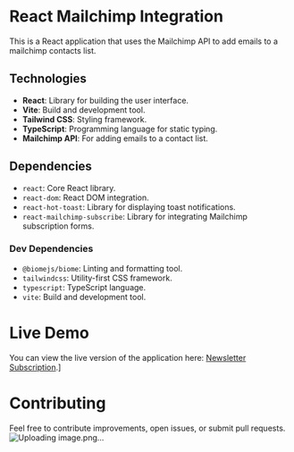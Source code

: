 # React Mailchimp Integration

This is a React application that uses the Mailchimp API to add emails to a mailchimp contacts list.


## Technologies

- **React**: Library for building the user interface.
- **Vite**: Build and development tool.
- **Tailwind CSS**: Styling framework.
- **TypeScript**: Programming language for static typing.
- **Mailchimp API**: For adding emails to a contact list.

## Dependencies

- `react`: Core React library.
- `react-dom`: React DOM integration.
- `react-hot-toast`: Library for displaying toast notifications.
- `react-mailchimp-subscribe`: Library for integrating Mailchimp subscription forms.

### Dev Dependencies

- `@biomejs/biome`: Linting and formatting tool.
- `tailwindcss`: Utility-first CSS framework.
- `typescript`: TypeScript language.
- `vite`: Build and development tool.

# Live Demo

You can view the live version of the application here: [Newsletter Subscription](https://newsletter-subscribtion.vercel.app/).]

# Contributing

Feel free to contribute improvements, open issues, or submit pull requests.![Uploading image.png…]()

